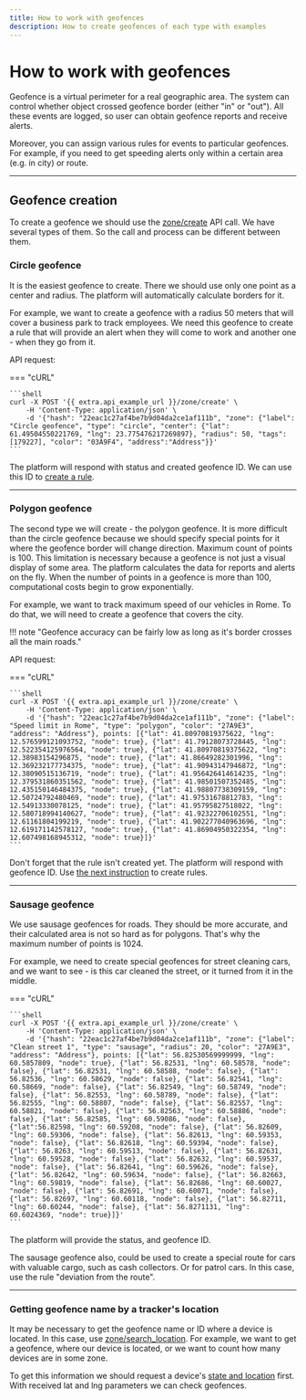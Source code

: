 ```yaml
---
title: How to work with geofences
description: How to create geofences of each type with examples
---
```


# How to work with geofences

Geofence is a virtual perimeter for a real geographic area. The system can control whether object crossed geofence border
(either "in" or "out"). All these events are logged, so user can obtain geofence reports and receive alerts.

Moreover, you can assign various rules for events to particular geofences. For example, if you need to get speeding alerts
only within a certain area (e.g. in city) or route.

***

## Geofence creation

To create a geofence we should use the [zone/create](../resources/tracking/zone/index.md) API call. We have several types
of them. So the call and process can be different between them.

### Circle geofence

It is the easiest geofence to create. There we should use only one point as a center and radius. The platform will automatically
calculate borders for it.

For example, we want to create a geofence with a radius 50 meters that will cover a business park to track employees.
We need this geofence to create a rule that will provide an alert when they will come to work and another one - when 
they go from it.

API request:

=== "cURL"

    ```shell
    curl -X POST '{{ extra.api_example_url }}/zone/create' \
        -H 'Content-Type: application/json' \
        -d '{"hash": "22eac1c27af4be7b9d04da2ce1af111b", "zone": {"label": "Circle geofence", "type": "circle", "center": {"lat": 61.49504550221769, "lng": 23.775476217269897}, "radius": 50, "tags": [179227], "color": "03A9F4", "address":"Address"}}'
    ```

The platform will respond with status and created geofence ID. We can use this ID to [create a rule](./use-rules.md).

***

### Polygon geofence

The second type we will create - the polygon geofence. It is more difficult than the circle geofence because we should 
specify special points for it where the geofence border will change direction. Maximum count of points is 100. This 
limitation is necessary because a geofence is not just a visual display of some area. The platform calculates the data 
for reports and alerts on the fly. When the number of points in a geofence is more than 100, computational costs begin 
to grow exponentially.

For example, we want to track maximum speed of our vehicles in Rome. To do that, we will need to create a geofence that 
covers the city.

!!! note "Geofence accuracy can be fairly low as long as it's border crosses all the main roads."

API request:

=== "cURL"

    ```shell
    curl -X POST '{{ extra.api_example_url }}/zone/create' \
        -H 'Content-Type: application/json' \
        -d '{"hash": "22eac1c27af4be7b9d04da2ce1af111b", "zone": {"label": "Speed limit in Rome", "type": "polygon", "color": "27A9E3", "address": "Address"}, points: [{"lat": 41.80970819375622, "lng": 12.576599121093752, "node": true}, {"lat": 41.79128073728445, "lng": 12.522354125976564, "node": true}, {"lat": 41.80970819375622, "lng": 12.38983154296875, "node": true}, {"lat": 41.86649282301996, "lng": 12.369232177734375, "node": true}, {"lat": 41.90943147946872, "lng": 12.38090515136719, "node": true}, {"lat": 41.956426414614235, "lng": 12.379531860351562, "node": true}, {"lat": 41.98501507352485, "lng": 12.435150146484375, "node": true}, {"lat": 41.98807738309159, "lng": 12.50724792480469, "node": true}, {"lat": 41.97531678812783, "lng": 12.54913330078125, "node": true}, {"lat": 41.95795827518022, "lng": 12.580718994140627, "node": true}, {"lat": 41.92322706102551, "lng": 12.61161804199219, "node": true}, {"lat": 41.902277040963696, "lng": 12.619171142578127, "node": true}, {"lat": 41.86904950322354, "lng": 12.607498168945312, "node": true}]}'
    ```

Don't forget that the rule isn't created yet. The platform will respond with geofence ID. Use [the next instruction](./use-rules.md) to create rules.

***

### Sausage geofence

We use sausage geofences for roads. They should be more accurate, and their calculated area is not so hard as for polygons.
That's why the maximum number of points is 1024. 

For example, we need to create special geofences for street cleaning cars, and we want to see - is this car cleaned the 
street, or it turned from it in the middle.

=== "cURL"

    ```shell
    curl -X POST '{{ extra.api_example_url }}/zone/create' \
        -H 'Content-Type: application/json' \
        -d '{"hash": "22eac1c27af4be7b9d04da2ce1af111b", "zone": {"label": "Clean street 1", "type": "sausage", "radius": 20, "color": "27A9E3", "address": "Address"}, points: [{"lat": 56.82530569999999, "lng": 60.5857809, "node": true}, {"lat": 56.82531, "lng": 60.58578, "node": false}, {"lat": 56.82531, "lng": 60.58588, "node": false}, {"lat": 56.82536, "lng": 60.58629, "node": false}, {"lat": 56.82541, "lng": 60.58669, "node": false}, {"lat": 56.82549, "lng": 60.58749, "node": false}, {"lat": 56.82553, "lng": 60.58789, "node": false}, {"lat": 56.82555, "lng": 60.58807, "node": false}, {"lat": 56.82557, "lng": 60.58821, "node": false}, {"lat": 56.82563, "lng": 60.58886, "node": false}, {"lat": 56.82585, "lng": 60.59086, "node": false}, {"lat":56.82598, "lng": 60.59208, "node": false}, {"lat": 56.82609, "lng": 60.59306, "node": false}, {"lat": 56.82613, "lng": 60.59353, "node": false}, {"lat": 56.82618, "lng": 60.59394, "node": false}, {"lat": 56.8263, "lng": 60.59513, "node": false}, {"lat": 56.82631, "lng": 60.59528, "node": false}, {"lat": 56.82632, "lng": 60.59537, "node": false}, {"lat": 56.82641, "lng": 60.59626, "node": false}, {"lat": 56.82642, "lng": 60.59634, "node": false}, {"lat": 56.82663, "lng": 60.59819, "node": false}, {"lat": 56.82686, "lng": 60.60027, "node": false}, {"lat": 56.82691, "lng": 60.60071, "node": false}, {"lat": 56.82697, "lng": 60.60118, "node": false}, {"lat": 56.82711, "lng": 60.60244, "node": false}, {"lat": 56.8271131, "lng": 60.6024369, "node": true}]}'
    ```

The platform will provide the status, and geofence ID.

The sausage geofence also, could be used to create a special route for cars with valuable cargo, such as cash collectors.
Or for patrol cars. In this case, use the rule "deviation from the route".

***

### Getting geofence name by a tracker's location

It may be necessary to get the geofence name or ID where a device is located. In this case, 
use [zone/search_location](../resources/tracking/zone/index.md#search_location). For example, we want to get a geofence, 
where our device is located, or we want to count how many devices are in some zone.

To get this information we should request a device's [state and location](../resources/tracking/tracker/index.md#get_state) 
first. With received lat and lng parameters we can check geofences. 
